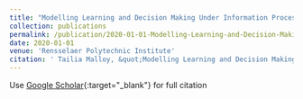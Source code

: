 ```yaml
---
title: "Modelling Learning and Decision Making Under Information Processing Constraints"
collection: publications
permalink: /publication/2020-01-01-Modelling-Learning-and-Decision-Making-Under-Information-Processing-Constraints
date: 2020-01-01
venue: 'Rensselaer Polytechnic Institute'
citation: ' Tailia Malloy, &quot;Modelling Learning and Decision Making Under Information Processing Constraints.&quot; Rensselaer Polytechnic Institute, 2020.'
---
```

Use [Google Scholar](https://scholar.google.com/scholar?q=Modelling+Learning+and+Decision+Making+Under+Information+Processing+Constraints){:target="_blank"} for full citation
